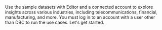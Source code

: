 
Use the sample datasets with Editor and a connected account to explore insights across various industries, including telecommunications, financial, manufacturing, and more. You must log in to an account with a user other than DBC to run the use cases. Let's get started.

